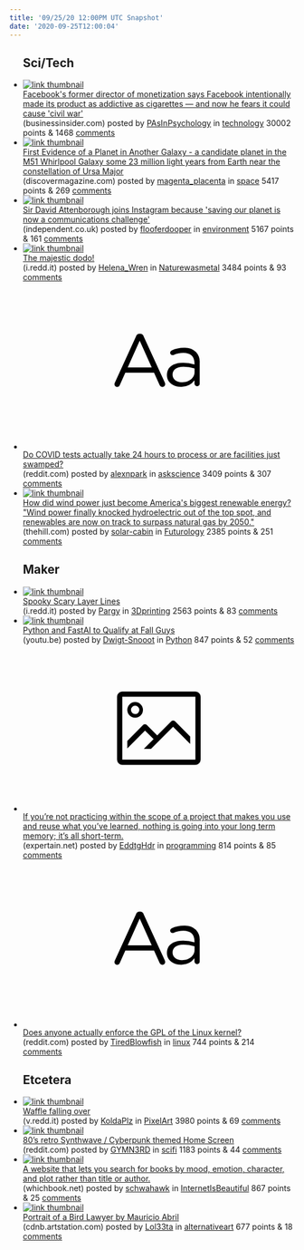 ```yaml
---
title: '09/25/20 12:00PM UTC Snapshot'
date: '2020-09-25T12:00:04'
---
```

<ul>
<h2>Sci/Tech</h2>

<li><a href='https://www.businessinsider.com/former-facebook-exec-addictive-as-cigarettes-tim-kendall-2020-9'><img src='https://b.thumbs.redditmedia.com/K85XV2D2bWkYdCi6wkm2rTTH91GXXWxYSbSUf0BKqao.jpg' alt='link thumbnail'></a><div><div class='linkTitle'><a href='https://www.businessinsider.com/former-facebook-exec-addictive-as-cigarettes-tim-kendall-2020-9'>Facebook's former director of monetization says Facebook intentionally made its product as addictive as cigarettes — and now he fears it could cause 'civil war'</a></div>(businessinsider.com) posted by <a href='https://www.reddit.com/user/PAsInPsychology'>PAsInPsychology</a> in <a href='https://www.reddit.com/r/technology'>technology</a> 30002 points & 1468 <a href='https://www.reddit.com/r/technology/comments/iz0jwm/facebooks_former_director_of_monetization_says/'>comments</a></div></li>

<li><a href='https://www.discovermagazine.com/the-sciences/first-evidence-of-a-planet-in-another-galaxy'><img src='https://b.thumbs.redditmedia.com/0dzbWXPEsvl4se6brXYq1zkQ-waWQff54nuk0c07PRs.jpg' alt='link thumbnail'></a><div><div class='linkTitle'><a href='https://www.discovermagazine.com/the-sciences/first-evidence-of-a-planet-in-another-galaxy'>First Evidence of a Planet in Another Galaxy - a candidate planet in the M51 Whirlpool Galaxy some 23 million light years from Earth near the constellation of Ursa Major</a></div>(discovermagazine.com) posted by <a href='https://www.reddit.com/user/magenta_placenta'>magenta_placenta</a> in <a href='https://www.reddit.com/r/space'>space</a> 5417 points & 269 <a href='https://www.reddit.com/r/space/comments/iz71wj/first_evidence_of_a_planet_in_another_galaxy_a/'>comments</a></div></li>

<li><a href='https://www.independent.co.uk/life-style/david-attenborough-instagram-environment-wwf-joins-communications-challenge-b572270.html%3famp'><img src='https://b.thumbs.redditmedia.com/amCH-1LT660xwNyzN5NSVrl89j_4ifR1k9td7voVw3Q.jpg' alt='link thumbnail'></a><div><div class='linkTitle'><a href='https://www.independent.co.uk/life-style/david-attenborough-instagram-environment-wwf-joins-communications-challenge-b572270.html%3famp'>Sir David Attenborough joins Instagram because 'saving our planet is now a communications challenge'</a></div>(independent.co.uk) posted by <a href='https://www.reddit.com/user/flooferdooper'>flooferdooper</a> in <a href='https://www.reddit.com/r/environment'>environment</a> 5167 points & 161 <a href='https://www.reddit.com/r/environment/comments/iyw5tn/sir_david_attenborough_joins_instagram_because/'>comments</a></div></li>

<li><a href='https://i.redd.it/fxr9ybb1v5p51.jpg'><img src='https://a.thumbs.redditmedia.com/V3AMYgHURhDNAwW7B8AdX7fyO3syZuSau02Oo-7x798.jpg' alt='link thumbnail'></a><div><div class='linkTitle'><a href='https://i.redd.it/fxr9ybb1v5p51.jpg'>The majestic dodo!</a></div>(i.redd.it) posted by <a href='https://www.reddit.com/user/Helena_Wren'>Helena_Wren</a> in <a href='https://www.reddit.com/r/Naturewasmetal'>Naturewasmetal</a> 3484 points & 93 <a href='https://www.reddit.com/r/Naturewasmetal/comments/iz5vxf/the_majestic_dodo/'>comments</a></div></li>

<li><a href='https://www.reddit.com/r/askscience/comments/iz5lza/do_covid_tests_actually_take_24_hours_to_process/'><svg version='1.1' viewBox='-34 -12 104 64' preserveAspectRatio='xMidYMid slice' xmlns='http://www.w3.org/2000/svg' xmlns:xlink='http://www.w3.org/1999/xlink'>
    <title>text link thumbnail</title>
    <path d='M12.19,8.84a1.45,1.45,0,0,0-1.4-1h-.12a1.46,1.46,0,0,0-1.42,1L1.14,26.56a1.29,1.29,0,0,0-.14.59,1,1,0,0,0,1,1,1.12,1.12,0,0,0,1.08-.77l2.08-4.65h11l2.08,4.59a1.24,1.24,0,0,0,1.12.83,1.08,1.08,0,0,0,1.08-1.08,1.64,1.64,0,0,0-.14-.57ZM6.08,20.71l4.59-10.22,4.6,10.22Z'>
    </path>
    <path d='M32.24,14.78A6.35,6.35,0,0,0,27.6,13.2a11.36,11.36,0,0,0-4.7,1,1,1,0,0,0-.58.89,1,1,0,0,0,.94.92,1.23,1.23,0,0,0,.39-.08,8.87,8.87,0,0,1,3.72-.81c2.7,0,4.28,1.33,4.28,3.92v.5a15.29,15.29,0,0,0-4.42-.61c-3.64,0-6.14,1.61-6.14,4.64v.05c0,2.95,2.7,4.48,5.37,4.48a6.29,6.29,0,0,0,5.19-2.48V26.9a1,1,0,0,0,1,1,1,1,0,0,0,1-1.06V19A5.71,5.71,0,0,0,32.24,14.78Zm-.56,7.7c0,2.28-2.17,3.89-4.81,3.89-1.94,0-3.61-1.06-3.61-2.86v-.06c0-1.8,1.5-3,4.2-3a15.2,15.2,0,0,1,4.22.61Z'>
    </path>
    </svg></a><div><div class='linkTitle'><a href='https://www.reddit.com/r/askscience/comments/iz5lza/do_covid_tests_actually_take_24_hours_to_process/'>Do COVID tests actually take 24 hours to process or are facilities just swamped?</a></div>(reddit.com) posted by <a href='https://www.reddit.com/user/alexnpark'>alexnpark</a> in <a href='https://www.reddit.com/r/askscience'>askscience</a> 3409 points & 307 <a href='https://www.reddit.com/r/askscience/comments/iz5lza/do_covid_tests_actually_take_24_hours_to_process/'>comments</a></div></li>

<li><a href='https://thehill.com/changing-america/sustainability/energy/485142-how-did-wind-power-just-become-americas-biggest'><img src='https://b.thumbs.redditmedia.com/Ko4W0NGwUIKwHo4psnj-9fPpYnjyTvtM83ufHkmuXuI.jpg' alt='link thumbnail'></a><div><div class='linkTitle'><a href='https://thehill.com/changing-america/sustainability/energy/485142-how-did-wind-power-just-become-americas-biggest'>How did wind power just become America's biggest renewable energy? "Wind power finally knocked hydroelectric out of the top spot, and renewables are now on track to surpass natural gas by 2050."</a></div>(thehill.com) posted by <a href='https://www.reddit.com/user/solar-cabin'>solar-cabin</a> in <a href='https://www.reddit.com/r/Futurology'>Futurology</a> 2385 points & 251 <a href='https://www.reddit.com/r/Futurology/comments/iz86jq/how_did_wind_power_just_become_americas_biggest/'>comments</a></div></li>

<h2>Maker</h2>

<li><a href='https://i.redd.it/s6w6xxt9t5p51.jpg'><img src='https://b.thumbs.redditmedia.com/0J18ivWfjRUY9KvcrQRUpV5ixN9HYIFOdoeu0agTKRA.jpg' alt='link thumbnail'></a><div><div class='linkTitle'><a href='https://i.redd.it/s6w6xxt9t5p51.jpg'>Spooky Scary Layer Lines</a></div>(i.redd.it) posted by <a href='https://www.reddit.com/user/Pargy'>Pargy</a> in <a href='https://www.reddit.com/r/3Dprinting'>3Dprinting</a> 2563 points & 83 <a href='https://www.reddit.com/r/3Dprinting/comments/iz5p87/spooky_scary_layer_lines/'>comments</a></div></li>

<li><a href='https://youtu.be/GS_0ZKzrvk0'><img src='https://b.thumbs.redditmedia.com/B4HMF_72eYxkI3NqK1xaRN-3LCUwUiLIoFCpymsqCOA.jpg' alt='link thumbnail'></a><div><div class='linkTitle'><a href='https://youtu.be/GS_0ZKzrvk0'>Python and FastAI to Qualify at Fall Guys</a></div>(youtu.be) posted by <a href='https://www.reddit.com/user/Dwigt-Snooot'>Dwigt-Snooot</a> in <a href='https://www.reddit.com/r/Python'>Python</a> 847 points & 52 <a href='https://www.reddit.com/r/Python/comments/iz0agr/python_and_fastai_to_qualify_at_fall_guys/'>comments</a></div></li>

<li><a href='https://expertain.net/lessons-for-beginners-and-junior-developers/'><svg version='1.1' viewBox='-34 -14 104 64' preserveAspectRatio='xMidYMid meet' xmlns='http://www.w3.org/2000/svg' xmlns:xlink='http://www.w3.org/1999/xlink'>
    <title>link thumbnail</title>
    <path d='M32,4H4A2,2,0,0,0,2,6V30a2,2,0,0,0,2,2H32a2,2,0,0,0,2-2V6A2,2,0,0,0,32,4ZM4,30V6H32V30Z'></path>
    <path d='M8.92,14a3,3,0,1,0-3-3A3,3,0,0,0,8.92,14Zm0-4.6A1.6,1.6,0,1,1,7.33,11,1.6,1.6,0,0,1,8.92,9.41Z'></path>
    <path d='M22.78,15.37l-5.4,5.4-4-4a1,1,0,0,0-1.41,0L5.92,22.9v2.83l6.79-6.79L16,22.18l-3.75,3.75H15l8.45-8.45L30,24V21.18l-5.81-5.81A1,1,0,0,0,22.78,15.37Z'></path>
    </svg></a><div><div class='linkTitle'><a href='https://expertain.net/lessons-for-beginners-and-junior-developers/'>If you’re not practicing within the scope of a project that makes you use and reuse what you’ve learned, nothing is going into your long term memory; it’s all short-term.</a></div>(expertain.net) posted by <a href='https://www.reddit.com/user/EddtgHdr'>EddtgHdr</a> in <a href='https://www.reddit.com/r/programming'>programming</a> 814 points & 85 <a href='https://www.reddit.com/r/programming/comments/iz3rks/if_youre_not_practicing_within_the_scope_of_a/'>comments</a></div></li>

<li><a href='https://www.reddit.com/r/linux/comments/iz0h5p/does_anyone_actually_enforce_the_gpl_of_the_linux/'><svg version='1.1' viewBox='-34 -12 104 64' preserveAspectRatio='xMidYMid slice' xmlns='http://www.w3.org/2000/svg' xmlns:xlink='http://www.w3.org/1999/xlink'>
    <title>text link thumbnail</title>
    <path d='M12.19,8.84a1.45,1.45,0,0,0-1.4-1h-.12a1.46,1.46,0,0,0-1.42,1L1.14,26.56a1.29,1.29,0,0,0-.14.59,1,1,0,0,0,1,1,1.12,1.12,0,0,0,1.08-.77l2.08-4.65h11l2.08,4.59a1.24,1.24,0,0,0,1.12.83,1.08,1.08,0,0,0,1.08-1.08,1.64,1.64,0,0,0-.14-.57ZM6.08,20.71l4.59-10.22,4.6,10.22Z'>
    </path>
    <path d='M32.24,14.78A6.35,6.35,0,0,0,27.6,13.2a11.36,11.36,0,0,0-4.7,1,1,1,0,0,0-.58.89,1,1,0,0,0,.94.92,1.23,1.23,0,0,0,.39-.08,8.87,8.87,0,0,1,3.72-.81c2.7,0,4.28,1.33,4.28,3.92v.5a15.29,15.29,0,0,0-4.42-.61c-3.64,0-6.14,1.61-6.14,4.64v.05c0,2.95,2.7,4.48,5.37,4.48a6.29,6.29,0,0,0,5.19-2.48V26.9a1,1,0,0,0,1,1,1,1,0,0,0,1-1.06V19A5.71,5.71,0,0,0,32.24,14.78Zm-.56,7.7c0,2.28-2.17,3.89-4.81,3.89-1.94,0-3.61-1.06-3.61-2.86v-.06c0-1.8,1.5-3,4.2-3a15.2,15.2,0,0,1,4.22.61Z'>
    </path>
    </svg></a><div><div class='linkTitle'><a href='https://www.reddit.com/r/linux/comments/iz0h5p/does_anyone_actually_enforce_the_gpl_of_the_linux/'>Does anyone actually enforce the GPL of the Linux kernel?</a></div>(reddit.com) posted by <a href='https://www.reddit.com/user/TiredBlowfish'>TiredBlowfish</a> in <a href='https://www.reddit.com/r/linux'>linux</a> 744 points & 214 <a href='https://www.reddit.com/r/linux/comments/iz0h5p/does_anyone_actually_enforce_the_gpl_of_the_linux/'>comments</a></div></li>

<h2>Etcetera</h2>

<li><a href='https://v.redd.it/jcpd1gpb86p51'><img src='https://b.thumbs.redditmedia.com/6_mFWwwr_K1IanevyM3qf8CslNDpgdEJwUZGK6ef9XQ.jpg' alt='link thumbnail'></a><div><div class='linkTitle'><a href='https://v.redd.it/jcpd1gpb86p51'>Waffle falling over</a></div>(v.redd.it) posted by <a href='https://www.reddit.com/user/KoldaPlz'>KoldaPlz</a> in <a href='https://www.reddit.com/r/PixelArt'>PixelArt</a> 3980 points & 69 <a href='https://www.reddit.com/r/PixelArt/comments/iz795n/waffle_falling_over/'>comments</a></div></li>

<li><a href='https://www.reddit.com/gallery/iz386u'><img src='https://b.thumbs.redditmedia.com/LAByVQjz2NWhpGwGQFW_U6vQHrORVDok-n9QzxPnKFo.jpg' alt='link thumbnail'></a><div><div class='linkTitle'><a href='https://www.reddit.com/gallery/iz386u'>80’s retro Synthwave / Cyberpunk themed Home Screen</a></div>(reddit.com) posted by <a href='https://www.reddit.com/user/GYMN3RD'>GYMN3RD</a> in <a href='https://www.reddit.com/r/scifi'>scifi</a> 1183 points & 44 <a href='https://www.reddit.com/r/scifi/comments/iz386u/80s_retro_synthwave_cyberpunk_themed_home_screen/'>comments</a></div></li>

<li><a href='https://www.whichbook.net/'><img src='https://b.thumbs.redditmedia.com/420XOQK8cXgwxaXoRNetQwRwXVDG7DMYKXoHK4at_5A.jpg' alt='link thumbnail'></a><div><div class='linkTitle'><a href='https://www.whichbook.net/'>A website that lets you search for books by mood, emotion, character, and plot rather than title or author.</a></div>(whichbook.net) posted by <a href='https://www.reddit.com/user/schwahawk'>schwahawk</a> in <a href='https://www.reddit.com/r/InternetIsBeautiful'>InternetIsBeautiful</a> 867 points & 25 <a href='https://www.reddit.com/r/InternetIsBeautiful/comments/izgl3e/a_website_that_lets_you_search_for_books_by_mood/'>comments</a></div></li>

<li><a href='https://cdnb.artstation.com/p/assets/images/images/030/534/771/large/mauricio-abril-the-bird-lawyer-mauricio-abril.jpg'><img src='https://b.thumbs.redditmedia.com/_qXg2ADiqaW_uuv1bcdGgRQYau3Zd8hXxPSGW-TpQlk.jpg' alt='link thumbnail'></a><div><div class='linkTitle'><a href='https://cdnb.artstation.com/p/assets/images/images/030/534/771/large/mauricio-abril-the-bird-lawyer-mauricio-abril.jpg'>Portrait of a Bird Lawyer by Mauricio Abril</a></div>(cdnb.artstation.com) posted by <a href='https://www.reddit.com/user/Lol33ta'>Lol33ta</a> in <a href='https://www.reddit.com/r/alternativeart'>alternativeart</a> 677 points & 18 <a href='https://www.reddit.com/r/alternativeart/comments/iyyu02/portrait_of_a_bird_lawyer_by_mauricio_abril/'>comments</a></div></li>

</ul>
